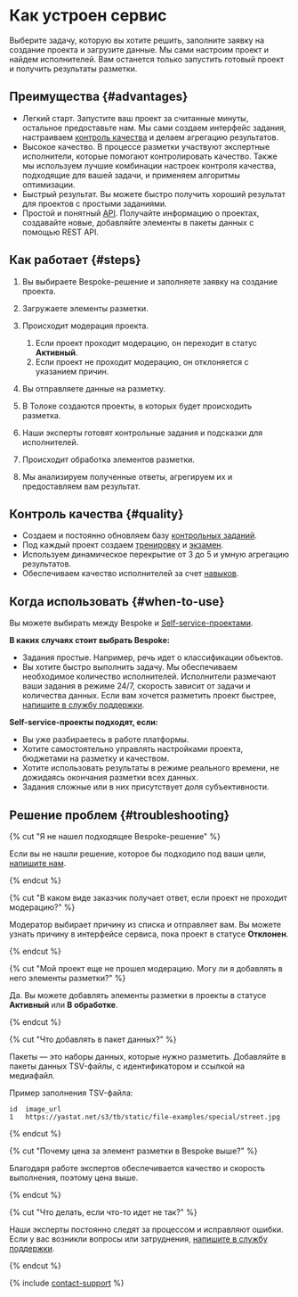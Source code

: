 # Как устроен сервис

Выберите задачу, которую вы хотите решить, заполните заявку на создание проекта и загрузите данные. Мы сами настроим проект и найдем исполнителей. Вам останется только запустить готовый проект и получить результаты разметки.

## Преимущества {#advantages}

- Легкий старт. Запустите ваш проект за считанные минуты, остальное предоставьте нам. Мы сами создаем интерфейс задания, настраиваем [контроль качества](#quality) и делаем агрегацию результатов.
- Высокое качество. В процессе разметки участвуют экспертные исполнители, которые помогают контролировать качество. Также мы используем лучшие комбинации настроек контроля качества, подходящие для вашей задачи, и применяем алгоритмы оптимизации.
- Быстрый результат. Вы можете быстро получить хороший результат для проектов с простыми заданиями.
- Простой и понятный [API](https://toloka.ai/ru/docs/toloka-apps/api/concepts/quickstart-api.html). Получайте информацию о проектах, создавайте новые, добавляйте элементы в пакеты данных с помощью REST API.

## Как работает {#steps}

1. Вы выбираете Bespoke-решение и заполняете заявку на создание проекта.
1. Загружаете элементы разметки.
1. Происходит модерация проекта.
    1. Если проект проходит модерацию, он переходит в статус **Активный**.
    1. Если проект не проходит модерацию, он отклоняется с указанием причин.

1. Вы отправляете данные на разметку.
1. В Толоке создаются проекты, в которых будет происходить разметка.
1. Наши эксперты готовят контрольные задания и подсказки для исполнителей.
1. Происходит обработка элементов разметки.
1. Мы анализируем полученные ответы, агрегируем их и предоставляем вам результат.

## Контроль качества {#quality}

- Создаем и постоянно обновляем базу [контрольных заданий](glossary.md#control-task).
- Под каждый проект создаем [тренировку](glossary.md#training) и [экзамен](glossary.md#exam).
- Используем динамическое перекрытие от 3 до 5 и умную агрегацию результатов.
- Обеспечиваем качество исполнителей за счет [навыков](glossary.md#skill).

## Когда использовать {#when-to-use}

Вы можете выбирать между Bespoke и [Self-service-проектами](https://toloka.ai/ru/docs/guide/concepts/overview.html#project).

**В каких случаях стоит выбрать Bespoke:**

- Задания простые. Например, речь идет о классификации объектов.
- Вы хотите быстро выполнить задачу. Мы обеспечиваем необходимое количество исполнителей. Исполнители размечают ваши задания в режиме 24/7, скорость зависит от задачи и количества данных. Если вам хочется разметить проект быстрее, [напишите в службу поддержки](https://toloka.ai/ru/docs/guide/troubleshooting/support-solution.html#troubleshooting__new_1).

**Self-service-проекты подходят, если:**

- Вы уже разбираетесь в работе платформы.
- Хотите самостоятельно управлять настройками проекта, бюджетами на разметку и качеством.
- Хотите использовать результаты в режиме реального времени, не дожидаясь окончания разметки всех данных.
- Задания сложные или в них присутствует доля субъективности.

## Решение проблем {#troubleshooting}

{% cut "Я не нашел подходящее Bespoke-решение" %}

Если вы не нашли решение, которое бы подходило под ваши цели, [напишите нам](https://toloka.ai/ru/docs/guide/troubleshooting/support-solution.html#troubleshooting__new_1).

{% endcut %}

{% cut "В каком виде заказчик получает ответ, если проект не проходит модерацию?" %}

Модератор выбирает причину из списка и отправляет вам. Вы можете узнать причину в интерфейсе сервиса, пока проект в статусе **Отклонен**.

{% endcut %}

{% cut "Мой проект еще не прошел модерацию. Могу ли я добавлять в него элементы разметки?" %}

Да. Вы можете добавлять элементы разметки в проекты в статусе **Активный** или **В обработке**.

{% endcut %}

{% cut "Что добавлять в пакет данных?" %}

Пакеты — это наборы данных, которые нужно разметить. Добавляйте в пакеты данных TSV-файлы, с идентификатором и ссылкой на медиафайл.

Пример заполнения TSV-файла:

```
id  image_url
1   https://yastat.net/s3/tb/static/file-examples/special/street.jpg
```

{% endcut %}

{% cut "Почему цена за элемент разметки в Bespoke выше?" %}

Благодаря работе экспертов обеспечивается качество и скорость выполнения, поэтому цена выше.

{% endcut %}

{% cut "Что делать, если что-то идет не так?" %}

Наши эксперты постоянно следят за процессом и исправляют ошибки. Если у вас возникли вопросы или затруднения, [напишите в службу поддержки](https://toloka.ai/ru/docs/guide/troubleshooting/support-solution.html#troubleshooting__new_1).

{% endcut %}

{% include [contact-support](_includes/contact-support.md) %}
